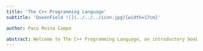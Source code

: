 ```yaml
---
title: 'The C++ Programming Language'
subtitle: 'QueenField ![](../../../icon.jpg){width=17cm}'

author: Paco Reina Campo

abstract: Welcome to The C++ Programming Language, an introductory book about C++. The C++ programming language helps you write faster, more reliable software. High-level ergonomics and low-level control are often at odds in programming language design; C++ challenges that conflict. Through balancing powerful technical capacity and a great developer experience, C++ gives you the option to control low-level details (such as memory usage) without all the hassle traditionally associated with such control.
---
```

